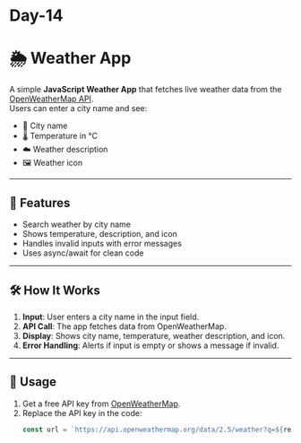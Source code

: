 # Day-14
# 🌦️ Weather App

A simple **JavaScript Weather App** that fetches live weather data from the [OpenWeatherMap API](https://openweathermap.org/api).  
Users can enter a city name and see:

- 📍 City name  
- 🌡️ Temperature in °C  
- ☁️ Weather description  
- 🖼️ Weather icon  

---

## 📌 Features
- Search weather by city name  
- Shows temperature, description, and icon  
- Handles invalid inputs with error messages  
- Uses async/await for clean code  

---

## 🛠️ How It Works
1. **Input**: User enters a city name in the input field.  
2. **API Call**: The app fetches data from OpenWeatherMap.  
3. **Display**: Shows city name, temperature, weather description, and icon.  
4. **Error Handling**: Alerts if input is empty or shows a message if invalid.  

---

## 🚀 Usage
1. Get a free API key from [OpenWeatherMap](https://home.openweathermap.org/api_keys).  
2. Replace the API key in the code:  
   ```js
   const url = `https://api.openweathermap.org/data/2.5/weather?q=${result}&appid=YOUR_API_KEY&units=metric`
